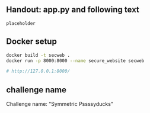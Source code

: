 
## Handout: app.py and following text
```
placeholder
```

## Docker setup
```bash
docker build -t secweb .
docker run -p 8000:8000 --name secure_website secweb

# http://127.0.0.1:8000/
```

## challenge name
Challenge name: "Symmetric Pssssyducks"
